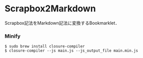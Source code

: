 # Scrapbox2Markdown

Scrapbox記法をMarkdown記法に変換するBookmarklet．

### Minify
```
$ sudo brew install closure-compiler
$ closure-compiler --js main.js --js_output_file main.min.js
```

